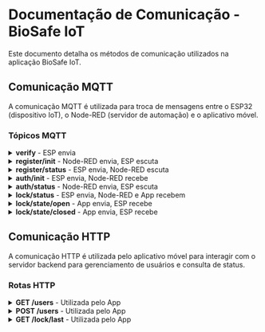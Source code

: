 # Documentação de Comunicação - BioSafe IoT

Este documento detalha os métodos de comunicação utilizados na aplicação BioSafe IoT.

## Comunicação MQTT

A comunicação MQTT é utilizada para troca de mensagens entre o ESP32 (dispositivo IoT), o Node-RED (servidor de automação) e o aplicativo móvel.

### Tópicos MQTT

<details>
<summary><b>verify</b> - ESP envia</summary>

#### Descrição
Tópico utilizado pelo ESP para verificar se um usuário está autorizado a acessar o sistema através de impressão digital.

#### Payload
```
Conectado ao MQTT
```
</details>

<details>
<summary><b>register/init</b> - Node-RED envia, ESP escuta</summary>

#### Descrição
Tópico utilizado pelo Node-RED para iniciar o processo de registro de uma nova impressão digital no ESP.

#### Payload
```json
{
  "msg": "init"
}
```
</details>

<details>
<summary><b>register/status</b> - ESP envia, Node-RED escuta</summary>

#### Descrição
Tópico utilizado pelo ESP para informar o status do processo de registro de impressão digital.

#### Payload
```json
{
  "status": "success",
  "id": 1
}
```
- `status`: Status final da operação ("error", "success")
- `id`: id da da digital armazenada (id esse enviado quando autenticada)
</details>

<details>
<summary><b>auth/init</b> - ESP envia, Node-RED recebe</summary>

#### Descrição
Tópico utilizado pelo ESP para iniciar o processo de autenticação de um usuário.

#### Payload
```json
{
  "status": "success",
  "id": 1
}
```
- `status`: Status final da operação ("error", "success")
- `id`: id da da digital armazenada (id informado o `register/status`)
</details>

<details>
<summary><b>auth/status</b> - Node-RED envia, ESP escuta</summary>

#### Descrição
Tópico utilizado pelo Node-RED para informar o resultado do processo de autenticação ao ESP enviando dados do user.

#### Payload
```json
{
  "status": "true",
  "userId": "1",
  "username": "Eduardo"
}
```
- `status`: se a digital foi reconhecida ou não
- `userId`: ID do usuário associado à impressão digital
- `username`: Nome do usuário associado aquela digital
</details>

<details>
<summary><b>lock/status</b> - ESP envia, Node-RED e App recebem</summary>

#### Descrição
Tópico utilizado pelo ESP para informar o status atual da fechadura.

#### Payload
```json
{
  "status": "success",
  "state": "locked",
  "userId": 0,
  "timestamp": 65813
}
```
- `status`: Indica se operação de abertura ou fechamento foi concluída
- `state`: Qual o etado final da fechadura ("locked", "unlocked")
- `userId`: ID do usuário que realizou a última alteração
> - no fechamento é enviado o id 0
- `timestamp`: Data e hora da atualização de status
</details>

<details>
<summary><b>lock/state/open</b> - App envia, ESP recebe</summary>

#### Descrição
Tópico utilizado pelo aplicativo para solicitar a abertura da fechadura.

#### Payload
```json
{
  "msg": "open",
}
```
</details>

<details>
<summary><b>lock/state/closed</b> - App envia, ESP recebe</summary>

#### Descrição
Tópico utilizado pelo aplicativo para solicitar o fechamento da fechadura.

#### Payload
```json
{
  "msg": "closed",
}
```
</details>

## Comunicação HTTP

A comunicação HTTP é utilizada pelo aplicativo móvel para interagir com o servidor backend para gerenciamento de usuários e consulta de status.

### Rotas HTTP

<details>
<summary><b>GET /users</b> - Utilizada pelo App</summary>

#### Descrição
Rota para listar todos os usuários cadastrados no sistema.

#### Resposta
```json
[
    {
        "id": 1,
        "name": "Eduardo",
        "fingerprint_id": 1,
        "created_at": "2025-05-26T04:42:53.000Z",
        "last_access": "2025-06-04T23:43:29.000Z"
    },
    {
        "id": 2,
        "name": "Natan",
        "fingerprint_id": 2,
        "created_at": "2025-05-26T22:06:26.000Z",
        "last_access": "2025-05-26T22:06:45.000Z"
    },
]
```
</details>

<details>
<summary><b>POST /users</b> - Utilizada pelo App</summary>

#### Descrição
Rota para cadastrar um novo usuário no sistema.

#### Body da Requisição
```json
{
  "name": "Pedro Santos"
}
```

#### Resposta
- **Sucesso** - 200 (OK)
- **Falha** - 400 (Bad Request)
</details>

<details>
<summary><b>GET /lock/last</b> - Utilizada pelo App</summary>

#### Descrição
Rota para obter informações sobre o último estado da fechadura e eventos relacionados.

#### Resposta
```json
[
    {
        "last_update": "2025-06-04T23:43:29.000Z",
        "current_state": "locked",
    },
    {
        "last_update": "2025-06-04T23:43:04.000Z",
        "current_state": "unlocked",
        "user": {
            "id": 1,
            "name": "Eduardo",
            "fingerprint_id": 1,
            "created_at": "2025-05-26T04:42:53.000Z",
            "last_access": "2025-06-04T23:43:04.000Z"
        }
    },
]
```
</details>